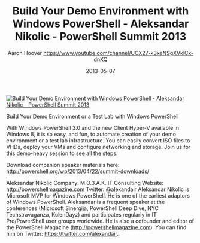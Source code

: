 ﻿---
title: Build Your Demo Environment with Windows PowerShell - Aleksandar Nikolic - PowerShell Summit 2013
date: 2013-05-07
tags: PowerShellOrg, Summit, USA, English, Conference, Powershell Summit 2013
author: Aaron Hoover https://www.youtube.com/channel/UCX27-k3xeNSgXVklCx-dnXQ
---

[![Build Your Demo Environment with Windows PowerShell - Aleksandar Nikolic - PowerShell Summit 2013](https://i4.ytimg.com/vi/GXkLtEOM-DM/hqdefault.jpg "Build Your Demo Environment with Windows PowerShell - Aleksandar Nikolic - PowerShell Summit 2013")](https://www.youtube.com/watch?v=GXkLtEOM-DM)

Build Your Demo Environment or a Test Lab with Windows PowerShell

With Windows PowerShell 3.0 and the new Client Hyper-V available in Windows 8, it is so easy, and fun, to automate creation of your demo environment or a test lab infrastructure. You can easily convert ISO files to VHDs, deploy your VMs and configure networking and storage. Join us for this demo-heavy session to see all the steps.

Download companion speaker materials here: 
http://powershell.org/wp/2013/04/22/summit-downloads/

Aleksandar Nikolic
Company: M.O.3.A.K. IT Consulting
Website: http://powershellmagazine.com
Twitter: @alexandair
Aleksandar Nikolic is Microsoft MVP for Windows PowerShell. He is one of the earliest adaptors of Windows PowerShell. Aleksandar is a frequent speaker at the conferences (Microsoft Sinergija, PowerShell Deep Dive, NYC Techstravaganza, KulenDayz) and participates regularly in IT Pro/PowerShell user groups worldwide. He is also a cofounder and editor of the PowerShell Magazine (http://powershellmagazine.com). You can find him on Twitter: https://twitter.com/alexandair.
